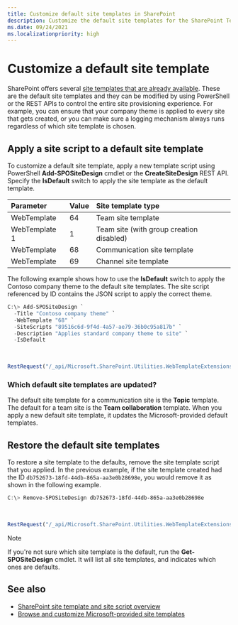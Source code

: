 ```yaml
---
title: Customize default site templates in SharePoint
description: Customize the default site templates for the SharePoint Team site or Communication site template.
ms.date: 09/24/2021
ms.localizationpriority: high
---
```


# Customize a default site template

SharePoint offers several [site templates that are already available](https://support.microsoft.com/office/apply-and-customize-sharepoint-site-templates-39382463-0e45-4d1b-be27-0e96aeec8398). These are the default site templates and they can be modified by using PowerShell or the REST APIs to control the entire site provisioning experience. For example, you can ensure that your company theme is applied to every site that gets created, or you can make sure a logging mechanism always runs regardless of which site template is chosen.

## Apply a site script to a default site template

To customize a default site template, apply a new template script using PowerShell **Add-SPOSiteDesign** cmdlet or the **CreateSiteDesign** REST API. Specify the **IsDefault** switch to apply the site template as the default template. 

| Parameter            | Value                | Site template type          |
| :------------------- | :------------------- |:----------------|
| WebTemplate  | 64 | Team site template |
| WebTemplate 1 | 1 | Team site (with group creation disabled) |
| WebTemplate    | 68 | Communication site template |
| WebTemplate    | 69 | Channel site template |


The following example shows how to use the **IsDefault** switch to apply the Contoso company theme to the default site templates. The site script referenced by ID contains the JSON script to apply the correct theme.

```powershell
C:\> Add-SPOSiteDesign `
  -Title "Contoso company theme" `
  -WebTemplate "68" `
  -SiteScripts "89516c6d-9f4d-4a57-ae79-36b0c95a817b" `
  -Description "Applies standard company theme to site" `
  -IsDefault
```

<br/>

```javascript
RestRequest("/_api/Microsoft.SharePoint.Utilities.WebTemplateExtensions.SiteScriptUtility.CreateSiteDesign", {info:{Title:"Contoso company theme", Description:"Applies standard company theme to site", SiteScriptIds:["89516c6d-9f4d-4a57-ae79-36b0c95a817b"],  WebTemplate:"68", IsDefault: true}});
```

### Which default site templates are updated?

The default site template for a communication site is the **Topic** template. The default for a team site is the **Team collaboration** template. When you apply a new default site template, it updates the Microsoft-provided default templates.


## Restore the default site templates

To restore a site template to the defaults, remove the site template script that you applied. In the previous example, if the site template created had the ID `db752673-18fd-44db-865a-aa3e0b28698e`, you would remove it as shown in the following example.

```powershell
C:\> Remove-SPOSiteDesign db752673-18fd-44db-865a-aa3e0b28698e
```

<br/>

```javascript
RestRequest("/_api/Microsoft.SharePoint.Utilities.WebTemplateExtensions.SiteScriptUtility.DeleteSiteDesign", {id:"db752673-18fd-44db-865a-aa3e0b28698e"});
```

> [!NOTE]
> If you're not sure which site template is the default, run the **Get-SPOSiteDesign** cmdlet. It will list all site templates, and indicates which ones are defaults.

## See also

- [SharePoint site template and site script overview](site-design-overview.md)
- [Browse and customize Microsoft-provided site templates](https://support.microsoft.com/office/apply-and-customize-sharepoint-site-templates-39382463-0e45-4d1b-be27-0e96aeec8398)
